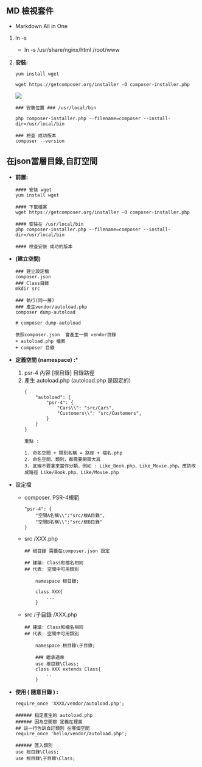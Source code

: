 ## MD 檢視套件
+ Markdown All in One

 
1.  ln -s
    + ln -s  /usr/share/nginx/html /root/www


2. **安裝:** 
    ```
    yum install wget
    
    wget https://getcomposer.org/installer -O composer-installer.php
    ```
    ![](https://i.imgur.com/h7VM6IE.png)
    ```
    ### 安裝位置 ### /usr/local/bin 
    
    php composer-installer.php --filename=composer --install-dir=/usr/local/bin
    ```
    ```
    ### 檢查 成功版本
    composer --version
    ```

## 在json當層目錄,自訂空間
+ **前置:**
    ```
    #### 安裝 wget
    yum install wget

    #### 下載檔案
    wget https://getcomposer.org/installer -O composer-installer.php

    #### 安裝在 /usr/local/bin
    php composer-installer.php --filename=composer --install-dir=/usr/local/bin

    #### 檢查安裝 成功的版本
    
    ```
+ **(建立空間)**
    ```
    ### 建立設定檔
    composer.json
    ### Class目錄
    mkdir src

    ### 執行(同一層) 
    ### 產生vendor/autoload.php
    composer dump-autoload
    ```
        
    ```
    # composer dump-autoload
    ```

    ```
    依照composer.json  會產生一個 vendor目錄
    + autoload.php 檔案
    + composer 目錄
    ```
+ **定義空間 (namespace) :***
  1. psr-4 內容 [根目錄] 目錄路徑
  2. 產生 autoload.php (autoload.php 是固定的)
        ```
        {
            "autoload": {
                "psr-4": {
                    "Cars\\": "src/Cars",
                    "Customers\\": "src/Customers",
                }
            }
        }
        ```                                 
        ```
        重點 :

        1. 命名空間 + 類別名稱 = 路徑 + 檔名.php
        2. 命名空間、類別，都需要開頭大寫
        3. 底線不要拿來當作分類，例如 : Like_Book.php、Like_Movie.php，應該改成路徑 Like/Book.php、Like/Movie.php
        ```        
   
+ 設定檔
    + composer. PSR-4規範
        ```
        "psr-4": {
            "空間A名稱\\":"src/根A目錄",
            "空間B名稱\\":"src/根B目錄"
        }
        ```
    + src /XXX.php
        ```
        ## 根目錄 需要在composer.json 設定
        ```
        ```
        ## 建議: Class和檔名相同
        ## 代表: 空間中可用類別

            namespace 根目錄;

            class XXX{
                ...
            }
        ```
    + src /子目錄 /XXX.php
        ```        
        ## 建議: Class和檔名相同
        ## 代表: 空間中可用類別

            namespace 根目錄\子目錄;
            
            ### 繼承過來
            use 根目錄\Class;
            class XXX extends Class{
                ..
            }
        ```
+ **使用 ( 隨意目錄 ) :**
    ```
    require_once 'XXXX/vendor/autoload.php';
    ```   
    ```
    ###### 指定產生的 autoload.php
    ###### 因為空間都 定義在裡面 
    ## 這一行告訴自訂類別 在哪個空間
    require_once 'hello/vendor/autoload.php';

    ###### 匯入類別
    use 根目錄\Class;
    use 根目錄\子目錄\Class;
    ```





